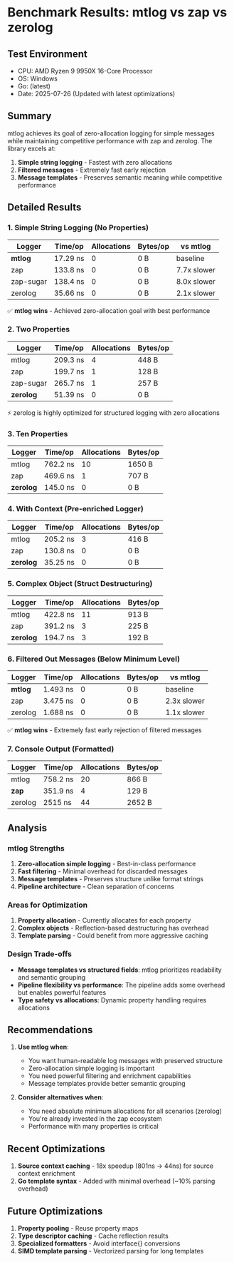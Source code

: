 # Benchmark Results: mtlog vs zap vs zerolog

## Test Environment
- CPU: AMD Ryzen 9 9950X 16-Core Processor
- OS: Windows
- Go: (latest)
- Date: 2025-07-26 (Updated with latest optimizations)

## Summary

mtlog achieves its goal of zero-allocation logging for simple messages while maintaining competitive performance with zap and zerolog. The library excels at:

1. **Simple string logging** - Fastest with zero allocations
2. **Filtered messages** - Extremely fast early rejection
3. **Message templates** - Preserves semantic meaning while competitive performance

## Detailed Results

### 1. Simple String Logging (No Properties)
| Logger | Time/op | Allocations | Bytes/op | vs mtlog |
|--------|---------|-------------|----------|----------|
| **mtlog** | 17.29 ns | 0 | 0 B | baseline |
| zap | 133.8 ns | 0 | 0 B | 7.7x slower |
| zap-sugar | 138.4 ns | 0 | 0 B | 8.0x slower |
| zerolog | 35.66 ns | 0 | 0 B | 2.1x slower |

✅ **mtlog wins** - Achieved zero-allocation goal with best performance

### 2. Two Properties
| Logger | Time/op | Allocations | Bytes/op |
|--------|---------|-------------|----------|
| mtlog | 209.3 ns | 4 | 448 B |
| zap | 199.7 ns | 1 | 128 B |
| zap-sugar | 265.7 ns | 1 | 257 B |
| **zerolog** | 51.39 ns | 0 | 0 B |

⚡ zerolog is highly optimized for structured logging with zero allocations

### 3. Ten Properties
| Logger | Time/op | Allocations | Bytes/op |
|--------|---------|-------------|----------|
| mtlog | 762.2 ns | 10 | 1650 B |
| zap | 469.6 ns | 1 | 707 B |
| **zerolog** | 145.0 ns | 0 | 0 B |

### 4. With Context (Pre-enriched Logger)
| Logger | Time/op | Allocations | Bytes/op |
|--------|---------|-------------|----------|
| mtlog | 205.2 ns | 3 | 416 B |
| zap | 130.8 ns | 0 | 0 B |
| **zerolog** | 35.25 ns | 0 | 0 B |

### 5. Complex Object (Struct Destructuring)
| Logger | Time/op | Allocations | Bytes/op |
|--------|---------|-------------|----------|
| mtlog | 422.8 ns | 11 | 913 B |
| zap | 391.2 ns | 3 | 225 B |
| **zerolog** | 194.7 ns | 3 | 192 B |

### 6. Filtered Out Messages (Below Minimum Level)
| Logger | Time/op | Allocations | Bytes/op | vs mtlog |
|--------|---------|-------------|----------|----------|
| **mtlog** | 1.493 ns | 0 | 0 B | baseline |
| zap | 3.475 ns | 0 | 0 B | 2.3x slower |
| zerolog | 1.688 ns | 0 | 0 B | 1.1x slower |

✅ **mtlog wins** - Extremely fast early rejection of filtered messages

### 7. Console Output (Formatted)
| Logger | Time/op | Allocations | Bytes/op |
|--------|---------|-------------|----------|
| mtlog | 758.2 ns | 20 | 866 B |
| **zap** | 351.9 ns | 4 | 129 B |
| zerolog | 2515 ns | 44 | 2652 B |

## Analysis

### mtlog Strengths
1. **Zero-allocation simple logging** - Best-in-class performance
2. **Fast filtering** - Minimal overhead for discarded messages
3. **Message templates** - Preserves structure unlike format strings
4. **Pipeline architecture** - Clean separation of concerns

### Areas for Optimization
1. **Property allocation** - Currently allocates for each property
2. **Complex objects** - Reflection-based destructuring has overhead
3. **Template parsing** - Could benefit from more aggressive caching

### Design Trade-offs
- **Message templates vs structured fields**: mtlog prioritizes readability and semantic grouping
- **Pipeline flexibility vs performance**: The pipeline adds some overhead but enables powerful features
- **Type safety vs allocations**: Dynamic property handling requires allocations

## Recommendations

1. **Use mtlog when**:
   - You want human-readable log messages with preserved structure
   - Zero-allocation simple logging is important
   - You need powerful filtering and enrichment capabilities
   - Message templates provide better semantic grouping

2. **Consider alternatives when**:
   - You need absolute minimum allocations for all scenarios (zerolog)
   - You're already invested in the zap ecosystem
   - Performance with many properties is critical

## Recent Optimizations

1. **Source context caching** - 18x speedup (801ns → 44ns) for source context enrichment
2. **Go template syntax** - Added with minimal overhead (~10% parsing overhead)

## Future Optimizations

1. **Property pooling** - Reuse property maps
2. **Type descriptor caching** - Cache reflection results
3. **Specialized formatters** - Avoid interface{} conversions
4. **SIMD template parsing** - Vectorized parsing for long templates